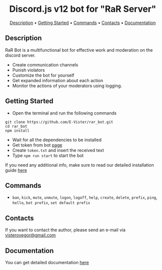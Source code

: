 <h1 align="center">
  Discord.js v12 bot for "RaR Server"
</h1>

<p align="center">
  <a href="#description">Description</a>
  •
  <a href="#getting-started">Getting Started</a>
  •
  <a href="#commands">Commands</a>
  •
  <a href="#contacts">Contacts</a>
  •
  <a href="#documentation">Documentation</a>
</p>

Description
-----------
RaR Bot is a multifunctional bot for effective work and moderation on the discord server.

* Create communication channels
* Punish violators
* Customize the bot for yourself
* Get expanded information about each action
* Monitor the actions of your moderators using logging.

Getting Started
---------------

- Open the terminal and run the following commands

```
git clone https://github.com/E-Vister/rar_bot.git
cd rar_bot
npm install
```

- Wait for all the dependencies to be installed
- Get token from bot [page](https://discord.com/developers/applications)
- Create `token.txt` and insert the received text
- Type `npm run start` to start the bot

If you need any additional info, make sure to read our detailed installation guide [here](docs/installation.md)

Commands
--------

* `ban`, `kick`, `mute`, `unmute`, `logon`, `logoff`, `help`, `create`, `delete`, `prefix`, `ping`, `hello`, `bot prefix`, `set default prefix`

Contacts
--------

If you want to contact the author, please send an e-mail via visterovegor@gmail.com

Documentation
--------

You can get detailed documentation [here](docs/documentation.md)
